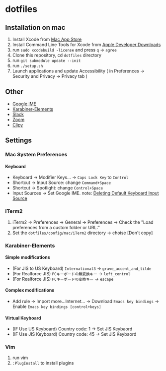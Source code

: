 dotfiles
===========

## Installation on mac
1. Install Xcode from [Mac App Store](https://apps.apple.com/jp/app/xcode/id497799835)
2. Install Command Line Tools for Xcode from [Apple Developer Downloads](https://developer.apple.com/download/more/)
3. run `sudo xcodebuild -license` and press `q` -> `agree`
4. Clone this repository, cd `dotfiles` directory
5. run `git submodule update --init`
6. run `./setup.sh`
7. Launch applications and update Accessibility ( in Preferences -> Security and Privacy -> Privacy tab )

## Other
- [Google IME](https://www.google.co.jp/ime/)
- [Karabiner-Elements](https://karabiner-elements.pqrs.org/)
- [Slack](https://slack.com/intl/ja-jp/downloads/)
- [Zoom](https://zoom.us/download)
- [Clipy](https://clipy-app.com/)

## Settings

### Mac System Preferences

#### Keyboard
- Keyboard -> Modifier Keys... -> `Caps Lock Key` to `Control`
- Shortcut -> Input Source: change `Command+Space`
- Shortcut -> Spotlight: change `Control+Space`
- Input Sources -> Set Google IME. note: [Deleting Default Keyboard Input Source](https://apple.stackexchange.com/questions/108622/os-x-10-9-deleting-keyboard-input-sources)

### iTerm2
1. iTerm2 -> Preferences -> General -> Preferences -> Check the "Load preferences from a custom folder or URL:"
2. Set the `dotfiles/config/mac/iTerm2` directory -> choise [Don't copy]

### Karabiner-Elements

#### Simple modifications
- (For JIS to US Keyboard) `International3` -> `grave_accent_and_tilde`
- (For Realforce JIS) `PCキーボードの無変換キー` -> `left_control`
- (For Realforce JIS) `PCキーボードの変換キー` -> `escape`

#### Complex modifications
- Add rule -> Import more...Internet... -> Download `Emacs key bindings` -> Enable `Emacs key bindings [control+keys]`

#### Virtual Keyboard
- (IF Use  US Keyboard) Country code: 1  -> Set JIS Keybaord
- (IF Use JIS Keyboard) Country code: 45 -> Set JIS Keybaord

### Vim
1. run vim
2. `:PlugInstall` to install plugins
